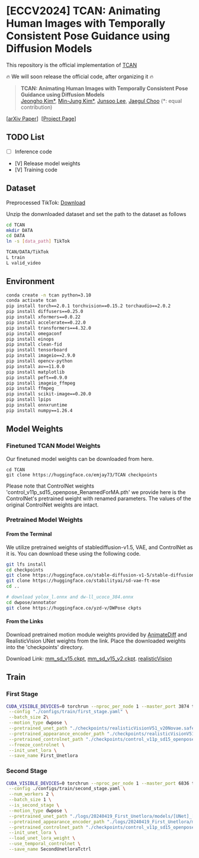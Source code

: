 # [ECCV2024] TCAN: Animating Human Images with Temporally Consistent Pose Guidance using Diffusion Models
This repository is the official implementation of [TCAN](https://arxiv.org/abs/2407.09012)

🔥 We will soon release the official code, after organizing it 🔥

> **TCAN: Animating Human Images with Temporally Consistent Pose Guidance using Diffusion Models**<br>
> [Jeongho Kim*](https://scholar.google.co.kr/citations?user=4SCCBFwAAAAJ&hl=ko/), [Min-Jung Kim*](https://emjay73.github.io/), [Junsoo Lee](https://ssuhan.github.io/), [Jaegul Choo](https://sites.google.com/site/jaegulchoo/) 
(*: equal contribution)

[[arXiv Paper](https://arxiv.org/abs/2407.09012)]&nbsp;
[[Project Page](https://eccv2024tcan.github.io/)]&nbsp;


## TODO List
- [ ] Inference code
- [V] Release model weights
- [V] Training code

## Dataset
Preprocessed TikTok: [Download](https://huggingface.co/datasets/rlawjdghek/TikTok/tree/main)

Unzip the donwnloaded dataset and set the path to the dataset as follows
```bash
cd TCAN
mkdir DATA
cd DATA
ln -s [data_path] TikTok 
```
```bash
TCAN/DATA/TikTok
L train
L valid_video
```

## Environment
```bash
conda create -n tcan python=3.10
conda activate tcan
pip install torch==2.0.1 torchvision==0.15.2 torchaudio==2.0.2
pip install diffusers==0.25.0
pip install xformers==0.0.22
pip install accelerate==0.22.0
pip install transformers==4.32.0
pip install omegaconf
pip install einops
pip install clean-fid
pip install tensorboard
pip install imageio==2.9.0
pip install opencv-python
pip install av==11.0.0
pip install matplotlib
pip install peft==0.9.0
pip install imageio_ffmpeg
pip install ffmpeg
pip install scikit-image==0.20.0
pip install lpips
pip install onnxruntime
pip install numpy==1.26.4
```

## Model Weights
### Finetuned TCAN Model Weights
Our finetuned model weights can be downloaded from here.
```
cd TCAN
git clone https://huggingface.co/emjay73/TCAN checkpoints
```
Please note that ControlNet weights 'control_v11p_sd15_openpose_RenamedForMA.pth' we provide here is the ControlNet's pretrained weight with renamed parameters.
The values of the original ControlNet weights are intact. 


### Pretrained Model Weights
#### From the Terminal
We utilize pretrained weights of stablediffusion-v1.5, VAE, and ControlNet as it is.
You can download these using the following code.
```bash
git lfs install
cd checkpoints 
git clone https://huggingface.co/stable-diffusion-v1-5/stable-diffusion-v1-5
git clone https://huggingface.co/stabilityai/sd-vae-ft-mse 
cd ..

# download yolox_l.onnx and dw-ll_ucoco_384.onnx
cd dwpose/annotator
git clone https://huggingface.co/yzd-v/DWPose ckpts
```

#### From the Links
Download pretrained motion module weights provided by [AnimateDiff](https://github.com/guoyww/animatediff/)
and RealisticVision UNet weights from the link.
Place the downloaded weights into the 'checkpoints' directory.

Download Link: 
[mm_sd_v15.ckpt](https://huggingface.co/guoyww/animatediff/blob/main/mm_sd_v15.ckpt), 
[mm_sd_v15_v2.ckpt](https://huggingface.co/guoyww/animatediff/blob/main/mm_sd_v15_v2.ckpt).
[realisticVision](https://huggingface.co/spaces/TianxingWu/FreeInit/resolve/09c34cd1aae3a2362d116970e60a9d4f0c562738/models/DreamBooth_LoRA/realisticVisionV51_v20Novae.safetensors?download=true)



## Train
### First Stage
```bash
CUDA_VISIBLE_DEVICES=0 torchrun --nproc_per_node 1 --master_port 3874 train.py \
 --config "./configs/train/first_stage.yaml" \
 --batch_size 2\
 --motion_type dwpose \
 --pretrained_unet_path "./checkpoints/realisticVisionV51_v20Novae.safetensors" \
 --pretrained_appearance_encoder_path "./checkpoints/realisticVisionV51_v20Novae.safetensors" \
 --pretrained_controlnet_path "./checkpoints/control_v11p_sd15_openpose_RenamedForMA.pth" \
 --freeze_controlnet \
 --init_unet_lora \
 --save_name First_Unetlora
```

### Second Stage
```bash
CUDA_VISIBLE_DEVICES=0 torchrun --nproc_per_node 1 --master_port 6836 train.py \
 --config ./configs/train/second_stage.yaml \
 --num_workers 2 \
 --batch_size 1 \
 --is_second_stage \
 --motion_type dwpose \
 --pretrained_unet_path "./logs/20240419_First_Unetlora/models/[UNet]_[Epoch=1]_[Iter=100]_[loss=0.1025].ckpt" \
 --pretrained_appearance_encoder_path "./logs/20240419_First_Unetlora/models/[AppearanceEncoder]_[Epoch=1]_[Iter=100]_[loss=0.1025].ckpt" \
 --pretrained_controlnet_path "./checkpoints/control_v11p_sd15_openpose_RenamedForMA.pth" \
 --init_unet_lora \
 --load_unet_lora_weight \
 --use_temporal_controlnet \
 --save_name SecondUnetloraTctrl
```